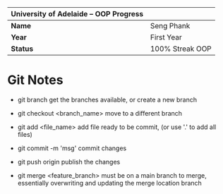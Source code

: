 | **University of Adelaide – OOP Progress** |   |
|:------------------------------------------|:--|
| **Name**   | Seng Phank                   |
| **Year**   | First Year                   |
| **Status** | 100% Streak OOP              |



# Git Notes
- git branch <sample> 
get the branches available, or create a new branch

- git checkout <branch_name>
move to a different branch

- git add <file_name>
add file ready to be commit, (or use '.' to add all files)

- git commit -m 'msg'
commit changes

- git push origin <branch>
publish the changes 

- git merge <feature_branch>
must be on a main branch to merge, essentially overwriting and updating the merge location branch


